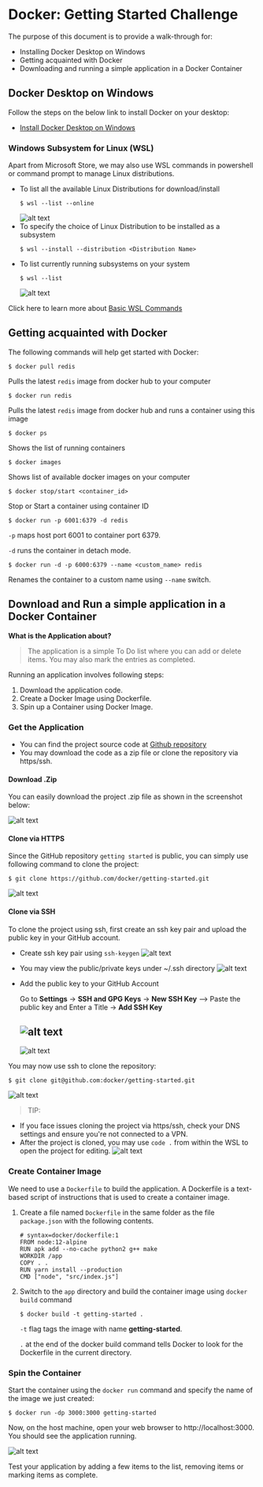 # Docker: Getting Started Challenge
The purpose of this document is to provide a walk-through for:
- Installing Docker Desktop on Windows
- Getting acquainted with Docker
- Downloading and running a simple application in a Docker Container

## Docker Desktop on Windows
Follow the steps on the below link to install Docker on your desktop:
- [Install Docker Desktop on Windows](https://docs.docker.com/docker-for-windows/install/ "Official Website: Docker")

### Windows Subsystem for Linux (WSL)
Apart from Microsoft Store, we may also use WSL commands in powershell or command prompt to manage Linux distributions.

- To list all the available Linux Distributions for download/install
    ```
    $ wsl --list --online
    ```
    ![alt text](https://objectstorage.ap-mumbai-1.oraclecloud.com/n/bm29mfisnvsu/b/docker-gettingstarted/o/pic2.JPG)
- To specify the choice of Linux Distribution to be installed as a subsystem
    ```
    $ wsl --install --distribution <Distribution Name>
    ```
- To list currently running subsystems on your system
    ```
    $ wsl --list
    ```
    ![alt text](https://objectstorage.ap-mumbai-1.oraclecloud.com/n/bm29mfisnvsu/b/docker-gettingstarted/o/pic4.JPG)
    
Click here to learn more about [Basic WSL Commands](https://docs.microsoft.com/en-us/windows/wsl/basic-commands)

## Getting acquainted with Docker
The following commands will help get started with Docker:
```
$ docker pull redis
```
Pulls the latest `redis` image from docker hub to your computer
```
$ docker run redis
```
Pulls the latest `redis` image from docker hub and runs a container using this image
```
$ docker ps
```
Shows the list of running containers
```
$ docker images
```
Shows list of available docker images on your computer
```
$ docker stop/start <container_id>
```
Stop or Start a container using container ID

```
$ docker run -p 6001:6379 -d redis
```
`-p` maps host port 6001 to container port 6379.

`-d` runs the container in detach mode.
```
$ docker run -d -p 6000:6379 --name <custom_name> redis
```
Renames the container to a custom name using `--name` switch.

## Download and Run a simple application in a Docker Container
**What is the Application about?**
> The application is a simple To Do list where you can add or delete items. You may also mark the entries as completed.


Running an application involves following steps:
1. Download the application code.
1. Create a Docker Image using Dockerfile. 
1. Spin up a Container using Docker Image.

### Get the Application
- You can find the project source code at [Github repository](https://github.com/docker/getting-started)
- You may download the code as a zip file or clone the repository via https/ssh.

#### Download .Zip
You can easily download the project .zip file as shown in the screenshot below:

![alt text](https://objectstorage.ap-mumbai-1.oraclecloud.com/n/bm29mfisnvsu/b/docker-gettingstarted/o/pic5.JPG)

#### Clone via HTTPS
Since the GitHub repository `getting started` is public, you can simply use following command to clone the project:
```
$ git clone https://github.com/docker/getting-started.git
```
![alt text](https://objectstorage.ap-mumbai-1.oraclecloud.com/n/bm29mfisnvsu/b/docker-gettingstarted/o/pic6.JPG)

#### Clone via SSH
To clone the project using ssh, first create an ssh key pair and upload the public key in your GitHub account.
- Create ssh key pair using `ssh-keygen`
  ![alt text](https://objectstorage.ap-mumbai-1.oraclecloud.com/n/bm29mfisnvsu/b/docker-gettingstarted/o/pic7.JPG)

- You may view the public/private keys under ~/.ssh directory
  ![alt text](https://objectstorage.ap-mumbai-1.oraclecloud.com/n/bm29mfisnvsu/b/docker-gettingstarted/o/pic8.JPG)

- Add the public key to your GitHub Account

  Go to **Settings** -> **SSH and GPG Keys** -> **New SSH Key** --> Paste the public key and Enter a Title -> **Add SSH Key**

  ![alt text](https://objectstorage.ap-mumbai-1.oraclecloud.com/n/bm29mfisnvsu/b/docker-gettingstarted/o/pic11.JPG)
  ---

  ![alt text](https://objectstorage.ap-mumbai-1.oraclecloud.com/n/bm29mfisnvsu/b/docker-gettingstarted/o/pic12.JPG)


You may now use ssh to clone the repository:

```
$ git clone git@github.com:docker/getting-started.git
```
  ![alt text](https://objectstorage.ap-mumbai-1.oraclecloud.com/n/bm29mfisnvsu/b/docker-gettingstarted/o/pic13.JPG)

> TIP:
- If you face issues cloning the project via https/ssh, check your DNS settings and ensure you're not connected to a VPN. 
- After the project is cloned, you may use `code .` from within the WSL to open the project for editing.
  ![alt text](https://objectstorage.ap-mumbai-1.oraclecloud.com/n/bm29mfisnvsu/b/docker-gettingstarted/o/pic14.JPG)

### Create Container Image
We need to use a `Dockerfile` to build the application. A Dockerfile is a text-based script of instructions that is used to create a container image.

1. Create a file named `Dockerfile` in the same folder as the file `package.json` with the following contents.
    ``` docker 
    # syntax=docker/dockerfile:1
    FROM node:12-alpine
    RUN apk add --no-cache python2 g++ make
    WORKDIR /app
    COPY . .
    RUN yarn install --production
    CMD ["node", "src/index.js"]
    ```
1. Switch to the `app` directory and build the container image using `docker build` command
    ```
    $ docker build -t getting-started .
    ```
    `-t` flag tags the image with name **getting-started**.
    
    `.` at the end of the docker build command tells Docker to look for the Dockerfile in the current directory.

### Spin the Container
Start the container using the `docker run` command and specify the name of the image we just created:
```
$ docker run -dp 3000:3000 getting-started
```
Now, on the host machine, open your web browser to http://localhost:3000. You should see the application running.

![alt text](https://objectstorage.ap-mumbai-1.oraclecloud.com/n/bm29mfisnvsu/b/docker-gettingstarted/o/pic15.JPG)

Test your application by adding a few items to the list, removing items or marking items as complete.
